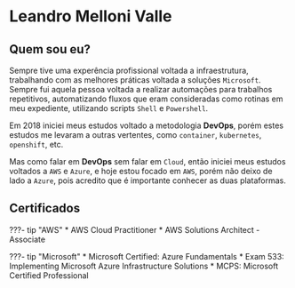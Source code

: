 # Leandro Melloni Valle

## Quem sou eu?

Sempre tive uma experência profissional voltada a infraestrutura, trabalhando com as melhores práticas voltada a soluções `Microsoft`. Sempre fui aquela pessoa voltada a realizar automações para trabalhos repetitivos, automatizando fluxos que eram consideradas como rotinas em meu expediente, utilizando scripts `Shell` e `Powershell`.

Em 2018 iniciei meus estudos voltado a metodologia __DevOps__, porém estes estudos me levaram a outras vertentes, como `container`, `kubernetes`, `openshift`, etc.

Mas como falar em __DevOps__ sem falar em `Cloud`, então iniciei meus estudos voltados a `AWS` e `Azure`, e hoje estou focado em `AWS`, porém não deixo de lado a `Azure`, pois acredito que é importante conhecer as duas plataformas.

## Certificados

???- tip "AWS"
    * AWS Cloud Practitioner
    * AWS Solutions Architect - Associate

???- tip "Microsoft"
    * Microsoft Certified: Azure Fundamentals 
    * Exam 533: Implementing Microsoft Azure Infrastructure Solutions
    * MCPS: Microsoft Certified Professional
